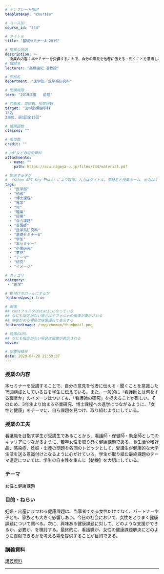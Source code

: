 ```yaml
---
# テンプレート指定
templateKey: "courses"

# コースID
course_id: "744"

# タイトル
title: "基礎セミナーA-2019"

# 簡単な説明
description: >-
  授業の内容：本セミナーを受講することで、自分の意見を他者に伝える・聞くことを意識した15回構成としている旨を学生に伝えている。また、一般的に「看護師とは何をする職業か」のイメージはついても、「看護師の研究」を捉えることが難しい。そのため、3年生より始まる卒業研究、博士課程への進学につながるように、「女性と健康」をテーマに、自ら課題を見つけ、取り組むようにしている。 ....
# 講師名
lecturer: "高橋由紀 准教授"

# 部局名
department: "医学部／医学系研究科"

# 開講時限
term: "2019年度	前期"

# 対象者、単位数、授業回数
target: "医学部保健学科
12名
2単位、週1回全15回"

# 授業回数
classes: ""

# 単位数
credit: ""

# pdfなどの追加資料
attachments:
  - name: "" 
    path: https://ocw.nagoya-u.jp/files/744/material.pdf

# 関連するタグ
# （Yahoo API Key-Phase により取得。入力はタイトル、部局名と授業ホーム、出力はキーフレーズ（tags））
tags:
  - "医学部"
  - "他者"
  - "博士課程"
  - "進学"
  - "旨"
  - "職業"
  - "授業"
  - "自ら課題"
  - "看護師"
  - "医学系研究科"
  - "基礎セミナーA"
  - "学生"
  - "本セミナー"
  - "卒業研究"
  - "意見"
  - "テーマ"
  - "研究"
  - "イメージ"

# カテゴリ
category:
 - "医学"

# 色付けのロールにするか
featuredpost: true

# 画像
## rootフォルダはstaticになっている
## なにも指定がない場合はデフォルトの画像が表示される
## 映像がある場合は映像優先で表示する
featuredimage: /img/common/thumbnail.png

# 映像のURL
## なにも指定がない場合は画像が表示される
movie: 

# 記事投稿日
date: 2020-04-28 21:59:37
---
```


### 授業の内容

本セミナーを受講することで、自分の意見を他者に伝える・聞くことを意識した15回構成としている旨を学生に伝えている。また、一般的に「看護師とは何をする職業か」のイメージはついても、「看護師の研究」を捉えることが難しい。そのため、3年生より始まる卒業研究、博士課程への進学につながるように、「女性と健康」をテーマに、自ら課題を見つけ、取り組むようにしている。

### 授業の工夫

看護職を目指す学生が受講生であることから、看護師・保健師・助産師としてのキャリアにつながるように、若年女性を取り巻く健康課題である、食生活や嗜好品、感染症、妊娠・出産の問題を各回のトピックとして、受講生が健康的な大学生活を送る意識付けとなるように心がけている。学生が取り組む最終課題のテーマ選定については、学生の自主性を重んじ【動機】を大切にしている。








### テーマ
女性と健康課題

### 目的・ねらい
妊娠・出産にまつわる健康課題は、当事者である女性だけでなく、パートナーや子ども、家族とも大きく影響しあう。今日の社会において、女性をとりまく健康課題について調べる。次に、興味ある健康課題に対して、どのような支援ができるか、必要か、を検討する。最終的に、看護職が、女性の健康課題解決にどのように貢献できるかを考える場を提供することが目的である。





### 講義資料

[講義資料](https://ocw.nagoya-u.jp/files/744/material.pdf) 











-----